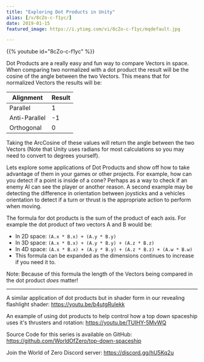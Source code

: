 ```yaml
---
title: "Exploring Dot Products in Unity"
alias: [/v/8cZo-c-f1yc/]
date: 2019-01-15
featured_image: https://i.ytimg.com/vi/8cZo-c-f1yc/mqdefault.jpg

---
```


{{% youtube id="8cZo-c-f1yc" %}}

Dot Products are a really easy and fun way to compare Vectors in space. When comparing two normalized with a dot product the result will be the cosine of the angle between the two Vectors. This means that for normalized Vectors the results will be:

| Alignment    | Result |
| ------------------- | ----------- |
| Parallel         | 1           |
| Anti-Parallel | -1         |
| Orthogonal   | 0          |

Taking the ArcCosine of these values will return the angle between the two Vectors (Note that Unity uses radians for most calculations so you may need to convert to degrees yourself).

Lets explore some applications of Dot Products and show off how to take advantage of them in your games or other projects. For example, how can you detect if a point is inside of a cone? Perhaps as a way to check if an enemy AI can see the player or another reason. A second example may be detecting the difference in orientation between joysticks and a vehicles orientation to detect if a turn or thrust is the appropriate action to perform when moving.

The formula for dot products is the sum of the product of each axis. For example the dot product of two vectors A and B would be:

* In 2D space: `(A.x * B.x) + (A.y * B.y)`
* In 3D space: `(A.x * B.x) + (A.y * B.y) + (A.z * B.z)`
* In 4D space: `(A.x * B.x) + (A.y * B.y) + (A.z * B.z) + (A.w * B.w)`
* This formula can be expanded as the dimensions continues to increase if you need it to.

Note: Because of this formula the length of the Vectors being compared in the dot product *does* matter!

***

A similar application of dot products but in shader form in our revealing flashlight shader: https://youtu.be/b4utgRuIekk

An example of using dot products to help control how a top down spaceship uses it's thrusters and rotation: https://youtu.be/TUIHY-5MvWQ

Source Code for this series is available on GitHub: https://github.com/WorldOfZero/top-down-spaceship

Join the World of Zero Discord server: https://discord.gg/hU5Kq2u
